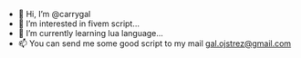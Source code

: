 - 👋 Hi, I’m @carrygal
- 👀 I’m interested in fivem script...
- 🌱 I’m currently learning lua language...
- 📫 You can send me some good script to my mail gal.ojstrez@gmail.com

<!---
carrygal/carrygal is a ✨ special ✨ repository because its `README.md` (this file) appears on your GitHub profile.
You can click the Preview link to take a look at your changes.
--->
